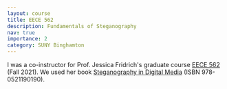 ```yaml
---
layout: course
title: EECE 562
description: Fundamentals of Steganography
nav: true
importance: 2
category: SUNY Binghamton
---
```


I was a co-instructor for Prof. Jessica Fridrich's graduate course [EECE 562](http://ws2.binghamton.edu/fridrich/Courses/syllabus_EECE562.pdf) (Fall 2021). We used her book [Steganography in Digital Media](https://www.amazon.com/Steganography-Digital-Media-Principles-Applications/dp/0521190193) (ISBN 978-0521190190).